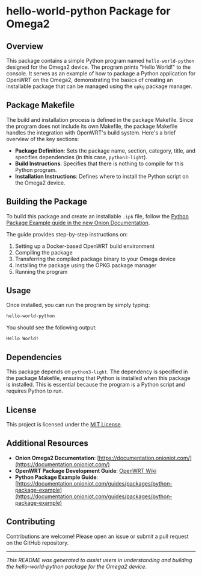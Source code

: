 # hello-world-python Package for Omega2

## Overview

This package contains a simple Python program named `hello-world-python` designed for the Omega2 device. The program prints "Hello World!" to the console. It serves as an example of how to package a Python application for OpenWRT on the Omega2, demonstrating the basics of creating an installable package that can be managed using the `opkg` package manager.

## Package Makefile

The build and installation process is defined in the package Makefile. Since the program does not include its own Makefile, the package Makefile handles the integration with OpenWRT's build system. Here's a brief overview of the key sections:

- **Package Definition**: Sets the package name, section, category, title, and specifies dependencies (in this case, `python3-light`).
- **Build Instructions**: Specifies that there is nothing to compile for this Python program.
- **Installation Instructions**: Defines where to install the Python script on the Omega2 device.

## Building the Package

To build this package and create an installable `.ipk` file, follow the [Python Package Example guide in the new Onion Documentation](https://documentation.onioniot.com/guides/packages/python-package-example). 

The guide provides step-by-step instructions on:
1. Setting up a Docker-based OpenWRT build environment 
1. Compiling the package
1. Transferring the compiled package binary to your Omega device
1. Installing the package using the OPKG package manager
1. Running the program

## Usage

Once installed, you can run the program by simply typing:

```bash
hello-world-python
```

You should see the following output:

```
Hello World!
```

## Dependencies

This package depends on `python3-light`. The dependency is specified in the package Makefile, ensuring that Python is installed when this package is installed. This is essential because the program is a Python script and requires Python to run.

## License

This project is licensed under the [MIT License](../LICENSE.md).

## Additional Resources

- **Onion Omega2 Documentation**: [https://documentation.onioniot.com/](https://documentation.onioniot.com/)
- **OpenWRT Package Development Guide**: [OpenWRT Wiki](https://openwrt.org/docs/guide-developer/packages)
- **Python Package Example Guide**: [https://documentation.onioniot.com/guides/packages/python-package-example](https://documentation.onioniot.com/guides/packages/python-package-example)

## Contributing

Contributions are welcome! Please open an issue or submit a pull request on the GitHub repository.

---

*This README was generated to assist users in understanding and building the hello-world-python package for the Omega2 device.*
